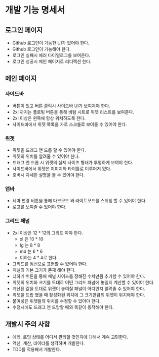 # 개발 기능 명세서

## 로그인 페이지

- Github 로그인이 가능한 UI가 있어야 한다.
- Github 로그인이 가능해야 한다.
- 로그인 실패시 에러 다이얼로그를 보여준다.
- 로그인 성공시 메인 페이지로 리디렉션 한다.

## 메인 페이지

### 사이드바

- 버튼이 있고 버튼 클릭시 사이드바 UI가 보여져야 한다.
- 2xl 까지는 플로팅 버튼을 통해 바텀 시트로 위젯 리스트를 보여준다.
- 2xl 이상은 왼쪽에 항상 위치하도록 한다.
- 사이드바에서 위젯 목록을 가로 스크롤로 보여줄 수 있어야 한다.

### 위젯

- 위젯을 드래그 앤 드롭 할 수 있어야 한다.
- 위젯의 위치를 알려줄 수 있어야 한다.
- 드래그 앤 드롭 시 위젯의 실제 사이즈 형태가 투명하게 보여야 한다.
- 사이드바에서 위젯은 이미지와 타이틀로 이루어져 있다.
- 호버시 자세한 설명을 볼 수 있어야 한다.

### 앱바

- 테마 변경 버튼을 통해 다크모드 와 라이트모드를 스위칭 할 수 있어야 한다.
- 로고를 보여줄 수 있어야 한다.

### 그리드 패널

- 2xl 이상은 12 \* 12의 그리드 여야 한다.
  - xl 은 10 \* 10
  - lg 는 8 \* 8
  - md 는 6 \* 6
  - 이하는 4 \* 4로 한다.
- 그리드를 점선으로 표현할 수 있어야 한다.
- 패널의 기본 크기가 존재 해야 한다.
- 더하기 버튼을 통해 패널 사이즈를 정해진 수치만큼 추가할 수 있어야 한다.
- 위젯의 위치와 크기를 토대로 어떤 그리드 패널에 놓일지 계산할 수 있어야 한다.
- 계산된 값을 토대로 위젯이 놓여질 패널이 어디인지 알려줄 수 있어야 한다.
- 위젯을 드랍 했을 때 활성화된 위치에 그 크기만큼의 위젯이 위치해야 한다.
- 붙여넣은 위젯들의 위치를 수정할 수 있어야 한다.
- 수정시에도 드래그 앤 드랍할 때와 똑같이 동작해야 한다.

## 개발시 주의 사항

- 에러, 로딩 상태를 어디서 관리할 것인지에 대해서 계속 고민한다.
- 액션, 계산, 데이터를 생각하며 개발한다.
- TDD를 적용해서 개발한다.
